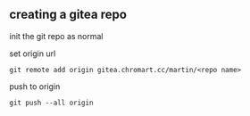 ## creating a gitea repo

init the git repo as normal

set origin url

```
git remote add origin gitea.chromart.cc/martin/<repo name>
```

push to origin

```
git push --all origin
```
